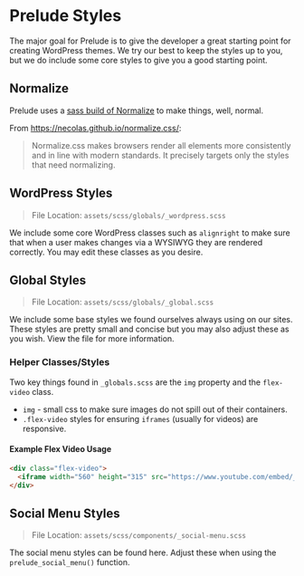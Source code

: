 # Prelude Styles
The major goal for Prelude is to give the developer a great starting point for
creating WordPress themes. We try our best to keep the styles up to you, but we
do include some core styles to give you a good starting point.

## Normalize
Prelude uses a [sass build of Normalize](https://github.com/JohnAlbin/normalize-scss) to make things, well, normal.

From https://necolas.github.io/normalize.css/:

> Normalize.css makes browsers render all elements more consistently and in line
with modern standards. It precisely targets only the styles that need normalizing.

## WordPress Styles
> File Location: `assets/scss/globals/_wordpress.scss`

We include some core WordPress classes such as `alignright` to make sure that when a user makes changes
via a WYSIWYG they are rendered correctly. You may edit these classes as you desire.

## Global Styles
> File Location: `assets/scss/globals/_global.scss`

We include some base styles we found ourselves always using on our sites. These
styles are pretty small and concise but you may also adjust these as you wish. View
the file for more information.

### Helper Classes/Styles
Two key things found in `_globals.scss` are the `img` property and the `flex-video`
class.

- `img` - small css to make sure images do not spill out of their containers.
- `.flex-video` styles for ensuring `iframes` (usually for videos) are responsive.

#### Example Flex Video Usage

```html
<div class="flex-video">
  <iframe width="560" height="315" src="https://www.youtube.com/embed/_cOV_S3S8Yc" frameborder="0" allowfullscreen></iframe>
</div>
```

## Social Menu Styles
> File Location: `assets/scss/components/_social-menu.scss`

The social menu styles can be found here. Adjust these when using the `prelude_social_menu()`
function. 
